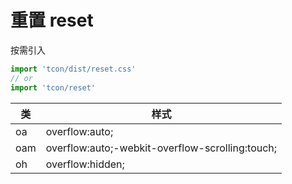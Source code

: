 # 重置 reset

按需引入

```js
import 'tcon/dist/reset.css'
// or
import 'tcon/reset'
```

| 类 | 样式 |
|------|------|
|oa|overflow:auto;|
|oam|overflow:auto;-webkit-overflow-scrolling:touch;|
|oh|overflow:hidden;|
